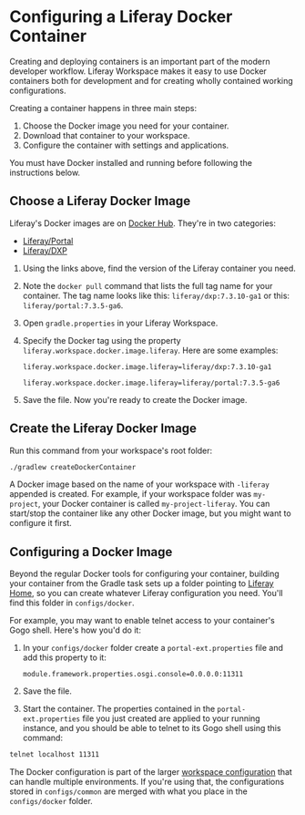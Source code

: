 # Configuring a Liferay Docker Container

Creating and deploying containers is an important part of the modern developer workflow. Liferay Workspace makes it easy to use Docker containers both for development and for creating wholly contained working configurations. 

Creating a container happens in three main steps: 

1. Choose the Docker image you need for your container. 
1. Download that container to your workspace. 
1. Configure the container with settings and applications. 

You must have Docker installed and running before following the instructions below. 

## Choose a Liferay Docker Image

Liferay's Docker images are on [Docker Hub](https://hub.docker.com/r/liferay/portal/tags). They're in two categories: 

- [Liferay/Portal](https://hub.docker.com/r/liferay/portal)
- [Liferay/DXP](https://hub.docker.com/r/liferay/dxp)

1. Using the links above, find the version of the Liferay container you need. 
1. Note the `docker pull` command that lists the full tag name for your container. The tag name looks like this: `liferay/dxp:7.3.10-ga1` or this: `liferay/portal:7.3.5-ga6`. 
1. Open `gradle.properties` in your Liferay Workspace. 
1. Specify the Docker tag using the property `liferay.workspace.docker.image.liferay`. Here are some examples: 

   ```properties
   liferay.workspace.docker.image.liferay=liferay/dxp:7.3.10-ga1
   ```

   ```properties
   liferay.workspace.docker.image.liferay=liferay/portal:7.3.5-ga6
   ```

1. Save the file. Now you're ready to create the Docker image.

## Create the Liferay Docker Image

Run this command from your workspace's root folder: 

   ```bash
   ./gradlew createDockerContainer
   ```

A Docker image based on the name of your workspace with `-liferay` appended is created. For example, if your workspace folder was `my-project`, your Docker container is called `my-project-liferay`. You can start/stop the container like any other Docker image, but you might want to configure it first. 

## Configuring a Docker Image

Beyond the regular Docker tools for configuring your container, building your container from the Gradle task sets up a folder pointing to [Liferay Home](../../installation-and-upgrades/reference/liferay-home.md), so you can create whatever Liferay configuration you need. You'll find this folder in `configs/docker`. 

For example, you may want to enable telnet access to your container's Gogo shell. Here's how you'd do it: 

1. In your `configs/docker` folder create a `portal-ext.properties` file and add this property to it: 

   ```properties
   module.framework.properties.osgi.console=0.0.0.0:11311
   ```

1. Save the file. 

1. Start the container. The properties contained in the `portal-ext.properties` file you just created are applied to your running instance, and you should be able to telnet to its Gogo shell using this command: 

```bash
telnet localhost 11311
```

The Docker configuration is part of the larger [workspace configuration](configuring-liferay-workspace.md) that can handle multiple environments. If you're using that, the configurations stored in `configs/common` are merged with what you place in the `configs/docker` folder. 
